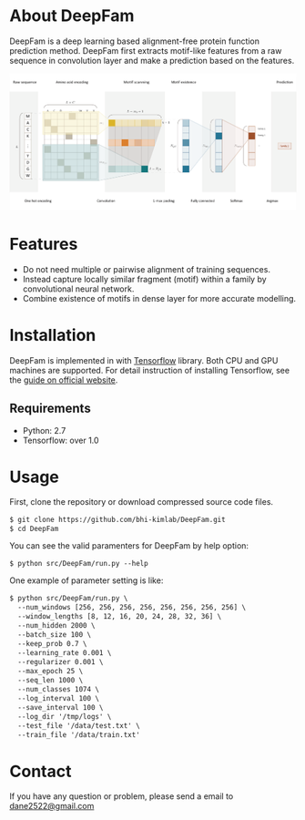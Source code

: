 # About DeepFam

DeepFam is a deep learning based alignment-free protein function prediction method. DeepFam first extracts motif-like features from a raw sequence in convolution layer and make a prediction based on the features.

![Figure](/docs/images/Figure1.png)


# Features

* Do not need multiple or pairwise alignment of training sequences.
* Instead capture locally similar fragment (motif) within a family by convolutional neural network.
* Combine existence of motifs in dense layer for more accurate modelling.


# Installation

DeepFam is implemented in with [Tensorflow](https://www.tensorflow.org/) library. Both CPU and GPU machines are supported. For detail instruction of installing Tensorflow, see the [guide on official website](https://www.tensorflow.org/install).

## Requirements

* Python: 2.7
* Tensorflow: over 1.0

# Usage

First, clone the repository or download compressed source code files.
```
$ git clone https://github.com/bhi-kimlab/DeepFam.git
$ cd DeepFam
```
You can see the valid paramenters for DeepFam by help option:
```
$ python src/DeepFam/run.py --help
```
One example of parameter setting is like:
```
$ python src/DeepFam/run.py \
  --num_windows [256, 256, 256, 256, 256, 256, 256, 256] \ 
  --window_lengths [8, 12, 16, 20, 24, 28, 32, 36] \
  --num_hidden 2000 \
  --batch_size 100 \
  --keep_prob 0.7 \ 
  --learning_rate 0.001 \
  --regularizer 0.001 \ 
  --max_epoch 25 \
  --seq_len 1000 \ 
  --num_classes 1074 \ 
  --log_interval 100 \ 
  --save_interval 100 \ 
  --log_dir '/tmp/logs' \  
  --test_file '/data/test.txt' \ 
  --train_file '/data/train.txt' 
```



# Contact
If you have any question or problem, please send a email to [dane2522@gmail.com](mailto:dane2522@gmail.com)
